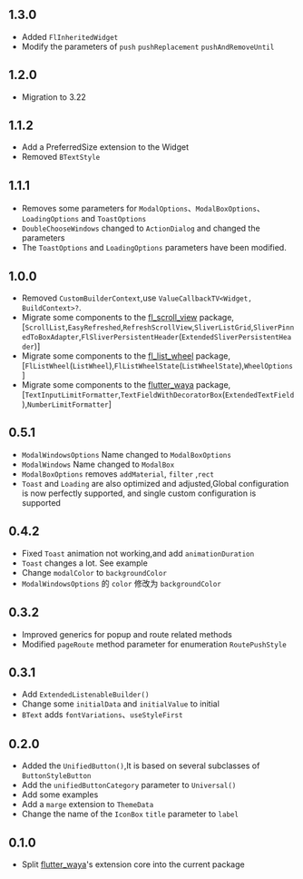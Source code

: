 ## 1.3.0

* Added `FlInheritedWidget`
* Modify the parameters of `push` `pushReplacement` `pushAndRemoveUntil`

## 1.2.0

* Migration to 3.22

## 1.1.2

* Add a PreferredSize extension to the Widget
* Removed `BTextStyle`

## 1.1.1

* Removes some parameters for `ModalOptions`、`ModalBoxOptions`、`LoadingOptions` and `ToastOptions`
* `DoubleChooseWindows` changed to `ActionDialog` and changed the parameters
* The `ToastOptions` and `LoadingOptions` parameters have been modified.

## 1.0.0

* Removed `CustomBuilderContext`,use  `ValueCallbackTV<Widget, BuildContext>?`.
* Migrate some components to the [fl_scroll_view](https://pub.dev/packages/fl_scroll_view)
  package,[`ScrollList`,`EasyRefreshed`,`RefreshScrollView`,`SliverListGrid`,`SliverPinnedToBoxAdapter`,`FlSliverPersistentHeader`(`ExtendedSliverPersistentHeader`)]
* Migrate some components to the [fl_list_wheel](https://pub.dev/packages/fl_list_wheel)
  package,[`FlListWheel`(`ListWheel`),`FlListWheelState`(`ListWheelState`),`WheelOptions`]
* Migrate some components to the [flutter_waya](https://pub.dev/packages/flutter_waya)
  package,[`TextInputLimitFormatter`,`TextFieldWithDecoratorBox`(`ExtendedTextField`),`NumberLimitFormatter`]

## 0.5.1

* `ModalWindowsOptions` Name changed to `ModalBoxOptions`
* `ModalWindows` Name changed to `ModalBox`
* `ModalBoxOptions` removes `addMaterial`, `filter` ,`rect`
* `Toast` and `Loading` are also optimized and adjusted,Global configuration is now perfectly
  supported, and single custom configuration is supported

## 0.4.2

* Fixed `Toast` animation not working,and add `animationDuration`
* `Toast` changes a lot. See example
* Change `modalColor` to `backgroundColor`
* `ModalWindowsOptions` 的 `color` 修改为 `backgroundColor`

## 0.3.2

* Improved generics for popup and route related methods
* Modified `pageRoute` method parameter for enumeration `RoutePushStyle`

## 0.3.1

* Add `ExtendedListenableBuilder()`
* Change some `initialData` and `initialValue` to initial
* `BText` adds `fontVariations`、`useStyleFirst`

## 0.2.0

* Added the `UnifiedButton()`,It is based on several subclasses of `ButtonStyleButton`
* Add the `unifiedButtonCategory` parameter to `Universal()`
* Add some examples
* Add a `marge` extension to `ThemeData`
* Change the name of the `IconBox` `title` parameter to `label`

## 0.1.0

* Split [flutter_waya](https://pub.dev/packages/flutter_waya)'s extension core into the current
  package
